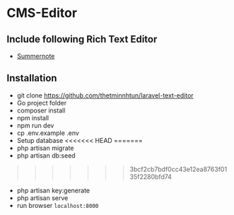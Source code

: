 # CMS-Editor

## Include following Rich Text Editor

- [Summernote](https://summernote.org/)

## Installation

- git clone https://github.com/thetminnhtun/laravel-text-editor
- Go project folder
- composer install
- npm install
- npm run dev
- cp .env.example .env
- Setup database
<<<<<<< HEAD
=======
- php artisan migrate
- php artisan db:seed
>>>>>>> 3bcf2cb7bdf0cc43e12ea8763f0135f2280bfd74
- php artisan key:generate
- php artisan serve
- run browser `localhost:8000`
